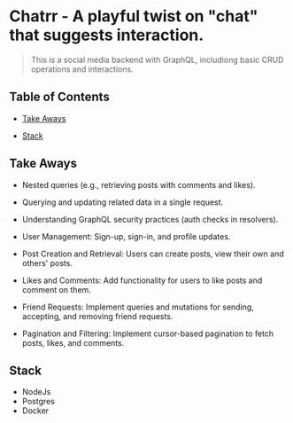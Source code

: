 # Chatrr - A playful twist on "chat" that suggests interaction.

> This is a social media backend with GraphQL, includiong basic CRUD operations and interactions.

## Table of Contents

- [Take Aways](#take-aways)
<!-- - [Requirements](#requirements)
- [Additionals](#additionals) -->
- [Stack](#stack)
<!-- - [Usage](#usage)
  - [Installation](#installation)
  - [Example Commands](#example-commands)
  - [Using Docker](#using-docker)
  - [Expected Output](#expected-output)
- [Error Handling](#error-handling)
- [Project URL](#project-url) -->


## Take Aways

 - Nested queries (e.g., retrieving posts with comments and likes).

 - Querying and updating related data in a single request.

 - Understanding GraphQL security practices (auth checks in resolvers).
 
 - User Management: Sign-up, sign-in, and profile updates.

 - Post Creation and Retrieval: Users can create posts, view their own and others' posts.

 - Likes and Comments: Add functionality for users to like posts and comment on them.

 - Friend Requests: Implement queries and mutations for sending, accepting, and removing friend requests.

 - Pagination and Filtering: Implement cursor-based pagination to fetch posts, likes, and comments.



 ## Stack

 - NodeJs
 - Postgres
 - Docker
